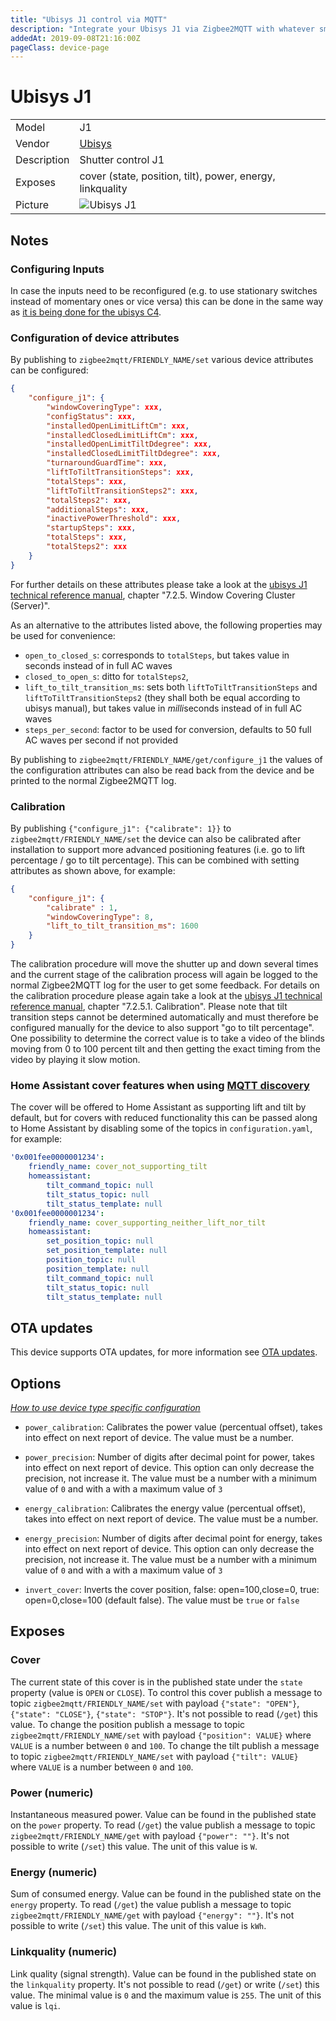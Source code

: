 ```yaml
---
title: "Ubisys J1 control via MQTT"
description: "Integrate your Ubisys J1 via Zigbee2MQTT with whatever smart home infrastructure you are using without the vendor's bridge or gateway."
addedAt: 2019-09-08T21:16:00Z
pageClass: device-page
---
```


<!-- !!!! -->
<!-- ATTENTION: This file is auto-generated through docgen! -->
<!-- You can only edit the "Notes"-Section between the two comment lines "Notes BEGIN" and "Notes END". -->
<!-- Do not use h1 or h2 heading within "## Notes"-Section. -->
<!-- !!!! -->

# Ubisys J1

|     |     |
|-----|-----|
| Model | J1  |
| Vendor  | [Ubisys](/supported-devices/#v=Ubisys)  |
| Description | Shutter control J1 |
| Exposes | cover (state, position, tilt), power, energy, linkquality |
| Picture | ![Ubisys J1](https://www.zigbee2mqtt.io/images/devices/J1.png) |


<!-- Notes BEGIN: You can edit here. Add "## Notes" headline if not already present. -->
## Notes

### Configuring Inputs
In case the inputs need to be reconfigured (e.g. to use stationary switches instead of momentary ones or vice versa) this can be done in the same way as [it is being done for the ubisys C4](C4.html#configuring-inputs).

### Configuration of device attributes
By publishing to `zigbee2mqtt/FRIENDLY_NAME/set` various device attributes can be configured:
```json
{
    "configure_j1": {
        "windowCoveringType": xxx,
        "configStatus": xxx,
        "installedOpenLimitLiftCm": xxx,
        "installedClosedLimitLiftCm": xxx,
        "installedOpenLimitTiltDdegree": xxx,
        "installedClosedLimitTiltDdegree": xxx,
        "turnaroundGuardTime": xxx,
        "liftToTiltTransitionSteps": xxx,
        "totalSteps": xxx,
        "liftToTiltTransitionSteps2": xxx,
        "totalSteps2": xxx,
        "additionalSteps": xxx,
        "inactivePowerThreshold": xxx,
        "startupSteps": xxx,
        "totalSteps": xxx,
        "totalSteps2": xxx
    }
}
```
For further details on these attributes please take a look at the
[ubisys J1 technical reference manual](https://www.ubisys.de/wp-content/uploads/ubisys-j1-technical-reference.pdf),
chapter "7.2.5. Window Covering Cluster (Server)".

As an alternative to the attributes listed above, the following properties may be used for convenience:
* `open_to_closed_s`: corresponds to `totalSteps`, but takes value in seconds instead of in full AC waves
* `closed_to_open_s`: ditto for `totalSteps2`,
* `lift_to_tilt_transition_ms`: sets both `liftToTiltTransitionSteps` and `liftToTiltTransitionSteps2`
(they shall both be equal according to ubisys manual), but takes value in *milli*seconds instead of in full AC waves
* `steps_per_second`: factor to be used for conversion, defaults to 50 full AC waves per second if not provided

By publishing to `zigbee2mqtt/FRIENDLY_NAME/get/configure_j1` the values of the configuration attributes can
also be read back from the device and be printed to the normal Zigbee2MQTT log.

### Calibration
By publishing `{"configure_j1": {"calibrate": 1}}` to `zigbee2mqtt/FRIENDLY_NAME/set` the device can also be
calibrated after installation to support more advanced positioning features
(i.e. go to lift percentage / go to tilt percentage). This can be combined with setting attributes as shown above,
for example:
```json
{
    "configure_j1": {
        "calibrate" : 1,
        "windowCoveringType": 8,
        "lift_to_tilt_transition_ms": 1600
    }
}
```
The calibration procedure will move the shutter up and down several times and the current stage of the
calibration process will again be logged to the normal Zigbee2MQTT log for the user to get some feedback.
For details on the calibration procedure please again take a look at
the [ubisys J1 technical reference manual](https://www.ubisys.de/wp-content/uploads/ubisys-j1-technical-reference.pdf),
chapter "7.2.5.1. Calibration".
Please note that tilt transition steps cannot be determined automatically and must therefore be
configured manually for the device to also support "go to tilt percentage". One possibility to determine the
correct value is to take a video of the blinds moving from 0 to 100 percent tilt and then getting the exact timing
from the video by playing it slow motion.

### Home Assistant cover features when using [MQTT discovery](../guide/usage/integrations/home_assistant.md)
The cover will be offered to Home Assistant as supporting lift and tilt by default, but for covers with reduced
functionality this can be passed along to Home Assistant by disabling some of the topics in `configuration.yaml`,
for example:
```yaml
'0x001fee0000001234':
    friendly_name: cover_not_supporting_tilt
    homeassistant:
        tilt_command_topic: null
        tilt_status_topic: null
        tilt_status_template: null
'0x001fee0000001234':
    friendly_name: cover_supporting_neither_lift_nor_tilt
    homeassistant:
        set_position_topic: null
        set_position_template: null
        position_topic: null
        position_template: null
        tilt_command_topic: null
        tilt_status_topic: null
        tilt_status_template: null
```
<!-- Notes END: Do not edit below this line -->


## OTA updates
This device supports OTA updates, for more information see [OTA updates](../guide/usage/ota_updates.md).


## Options
*[How to use device type specific configuration](../guide/configuration/devices-groups.md#specific-device-options)*

* `power_calibration`: Calibrates the power value (percentual offset), takes into effect on next report of device. The value must be a number.

* `power_precision`: Number of digits after decimal point for power, takes into effect on next report of device. This option can only decrease the precision, not increase it. The value must be a number with a minimum value of `0` and with a with a maximum value of `3`

* `energy_calibration`: Calibrates the energy value (percentual offset), takes into effect on next report of device. The value must be a number.

* `energy_precision`: Number of digits after decimal point for energy, takes into effect on next report of device. This option can only decrease the precision, not increase it. The value must be a number with a minimum value of `0` and with a with a maximum value of `3`

* `invert_cover`: Inverts the cover position, false: open=100,close=0, true: open=0,close=100 (default false). The value must be `true` or `false`


## Exposes

### Cover 
The current state of this cover is in the published state under the `state` property (value is `OPEN` or `CLOSE`).
To control this cover publish a message to topic `zigbee2mqtt/FRIENDLY_NAME/set` with payload `{"state": "OPEN"}`, `{"state": "CLOSE"}`, `{"state": "STOP"}`.
It's not possible to read (`/get`) this value.
To change the position publish a message to topic `zigbee2mqtt/FRIENDLY_NAME/set` with payload `{"position": VALUE}` where `VALUE` is a number between `0` and `100`.
To change the tilt publish a message to topic `zigbee2mqtt/FRIENDLY_NAME/set` with payload `{"tilt": VALUE}` where `VALUE` is a number between `0` and `100`.

### Power (numeric)
Instantaneous measured power.
Value can be found in the published state on the `power` property.
To read (`/get`) the value publish a message to topic `zigbee2mqtt/FRIENDLY_NAME/get` with payload `{"power": ""}`.
It's not possible to write (`/set`) this value.
The unit of this value is `W`.

### Energy (numeric)
Sum of consumed energy.
Value can be found in the published state on the `energy` property.
To read (`/get`) the value publish a message to topic `zigbee2mqtt/FRIENDLY_NAME/get` with payload `{"energy": ""}`.
It's not possible to write (`/set`) this value.
The unit of this value is `kWh`.

### Linkquality (numeric)
Link quality (signal strength).
Value can be found in the published state on the `linkquality` property.
It's not possible to read (`/get`) or write (`/set`) this value.
The minimal value is `0` and the maximum value is `255`.
The unit of this value is `lqi`.

